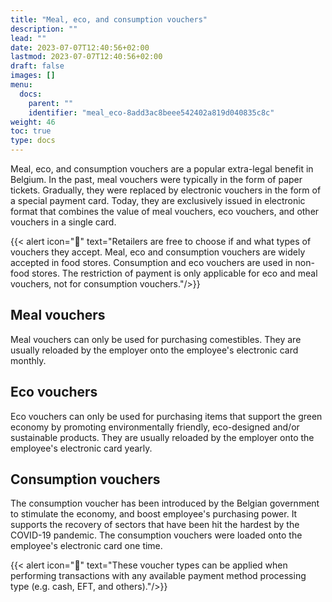 ```yaml
---
title: "Meal, eco, and consumption vouchers"
description: ""
lead: ""
date: 2023-07-07T12:40:56+02:00
lastmod: 2023-07-07T12:40:56+02:00
draft: false
images: []
menu:
  docs:
    parent: ""
    identifier: "meal_eco-8add3ac8beee542402a819d040835c8c"
weight: 46
toc: true
type: docs
---
```


Meal, eco, and consumption vouchers are a popular extra-legal benefit in Belgium. In the past, meal vouchers were typically in the form of paper tickets. Gradually, they were replaced by electronic vouchers in the form of a special payment card. Today, they are exclusively issued in electronic format that combines the value of meal vouchers, eco vouchers, and other vouchers in a single card. 

{{< alert icon="📝" text="Retailers are free to choose if and what types of vouchers they accept. Meal, eco and consumption vouchers are widely accepted in food stores. Consumption and eco vouchers are used in non-food stores. The restriction of payment is only applicable for eco and meal vouchers, not for consumption vouchers."/>}}

## Meal vouchers

Meal vouchers can only be used for purchasing comestibles. They are usually reloaded by the employer onto the employee's electronic card monthly. 

## Eco vouchers

Eco vouchers can only be used for purchasing items that support the green economy by promoting environmentally friendly, eco-designed and/or sustainable products. They are usually reloaded by the employer onto the employee's electronic card yearly. 

## Consumption vouchers

The consumption voucher has been introduced by the Belgian government to stimulate the economy, and boost employee's purchasing power. It supports the recovery of sectors that have been hit the hardest by the COVID-19 pandemic. The consumption vouchers were loaded onto the employee's electronic card one time. 

{{< alert icon="📝" text="These voucher types can be applied when performing transactions with any available payment method processing type (e.g. cash, EFT, and others)."/>}}
